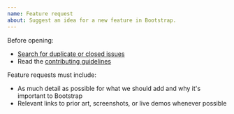 ```yaml
---
name: Feature request
about: Suggest an idea for a new feature in Bootstrap.
---
```


Before opening:

- [Search for duplicate or closed issues](https://github.com/twbs/bootstrap/issues?utf8=%E2%9C%93&q=is%3Aissue)
- Read the [contributing guidelines](https://github.com/twbs/bootstrap/blob/master/CONTRIBUTING.md)

Feature requests must include:

- As much detail as possible for what we should add and why it's important to Bootstrap
- Relevant links to prior art, screenshots, or live demos whenever possible

